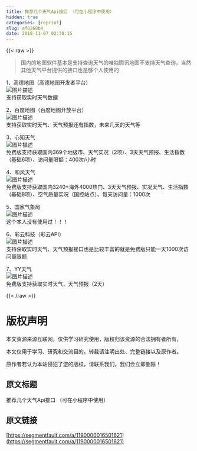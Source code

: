 ```yaml
---
title: 推荐几个天气Api接口 （可在小程序中使用）
hidden: true
categories: [reprint]
slug: af0268b4
date: 2018-11-07 02:30:15
---
```


{{< raw >}}
<blockquote>&#x56FD;&#x5185;&#x7684;&#x5730;&#x56FE;&#x8F6F;&#x4EF6;&#x57FA;&#x672C;&#x662F;&#x652F;&#x6301;&#x67E5;&#x8BE2;&#x5929;&#x6C14;&#x7684;&#x552F;&#x72EC;&#x817E;&#x8BAF;&#x5730;&#x56FE;&#x4E0D;&#x652F;&#x6301;&#x5929;&#x6C14;&#x67E5;&#x8BE2;&#xFF0C;&#x5F53;&#x7136;&#x5176;&#x4ED6;&#x5929;&#x6C14;&#x5E73;&#x53F0;&#x63D0;&#x4F9B;&#x7684;&#x63A5;&#x53E3;&#x4E5F;&#x662F;&#x591F;&#x4E2A;&#x4EBA;&#x4F7F;&#x7528;&#x7684;</blockquote><p>1&#x3001;&#x9AD8;&#x5FB7;&#x5730;&#x56FE;&#xFF08;&#x9AD8;&#x5FB7;&#x5730;&#x56FE;&#x5F00;&#x53D1;&#x8005;&#x5E73;&#x53F0;&#xFF09;<br><span class="img-wrap"><img data-src="/img/bVbhoY7?w=1920&amp;h=945" src="https://static.alili.tech/img/bVbhoY7?w=1920&amp;h=945" alt="&#x56FE;&#x7247;&#x63CF;&#x8FF0;" title="&#x56FE;&#x7247;&#x63CF;&#x8FF0;" style="cursor:pointer;display:inline"></span><br>&#x652F;&#x6301;&#x83B7;&#x53D6;&#x5B9E;&#x65F6;&#x5929;&#x6C14;&#x6570;&#x636E;</p><p>2&#x3001;&#x767E;&#x5EA6;&#x5730;&#x56FE;&#xFF08;&#x767E;&#x5EA6;&#x5730;&#x56FE;&#x5F00;&#x653E;&#x5E73;&#x53F0;&#xFF09;<br><span class="img-wrap"><img data-src="/img/bVbhoZb?w=1920&amp;h=945" src="https://static.alili.tech/img/bVbhoZb?w=1920&amp;h=945" alt="&#x56FE;&#x7247;&#x63CF;&#x8FF0;" title="&#x56FE;&#x7247;&#x63CF;&#x8FF0;" style="cursor:pointer;display:inline"></span><br>&#x652F;&#x6301;&#x83B7;&#x53D6;&#x5B9E;&#x65F6;&#x5929;&#x6C14;&#x3001;&#x5929;&#x6C14;&#x9884;&#x62A5;&#x8FD8;&#x6709;&#x6307;&#x6570;&#xFF0C;&#x672A;&#x6765;&#x51E0;&#x5929;&#x7684;&#x5929;&#x6C14;&#x7B49;</p><p>3&#x3001;&#x5FC3;&#x77E5;&#x5929;&#x6C14;<br><span class="img-wrap"><img data-src="/img/bVbhoZc?w=1920&amp;h=945" src="https://static.alili.tech/img/bVbhoZc?w=1920&amp;h=945" alt="&#x56FE;&#x7247;&#x63CF;&#x8FF0;" title="&#x56FE;&#x7247;&#x63CF;&#x8FF0;" style="cursor:pointer;display:inline"></span><br>&#x514D;&#x8D39;&#x7248;&#x652F;&#x6301;&#x83B7;&#x53D6;&#x56FD;&#x5185;369&#x4E2A;&#x5730;&#x7EA7;&#x5E02;&#x3001;&#x5929;&#x6C14;&#x5B9E;&#x51B5;&#xFF08;2&#x9879;&#xFF09;&#x3001;3&#x5929;&#x5929;&#x6C14;&#x9884;&#x62A5;&#x3001;&#x751F;&#x6D3B;&#x6307;&#x6570;&#xFF08;&#x57FA;&#x7840;6&#x9879;&#xFF09;&#x3001;&#x8BBF;&#x95EE;&#x91CF;&#x9650;&#x989D;&#xFF1A;400&#x6B21;/&#x5C0F;&#x65F6;</p><p>4&#x3001;&#x548C;&#x98CE;&#x5929;&#x6C14;<br><span class="img-wrap"><img data-src="/img/bVbhoZd?w=1920&amp;h=945" src="https://static.alili.tech/img/bVbhoZd?w=1920&amp;h=945" alt="&#x56FE;&#x7247;&#x63CF;&#x8FF0;" title="&#x56FE;&#x7247;&#x63CF;&#x8FF0;" style="cursor:pointer;display:inline"></span><br>&#x514D;&#x8D39;&#x7248;&#x652F;&#x6301;&#x83B7;&#x53D6;&#x56FD;&#x5185;3240+&#x6D77;&#x5916;4000&#x70ED;&#x95E8;&#x3001;3&#x5929;&#x5929;&#x6C14;&#x9884;&#x62A5;&#x3001;&#x5B9E;&#x51B5;&#x5929;&#x6C14;&#x3001;&#x751F;&#x6D3B;&#x6307;&#x6570;&#xFF08;&#x57FA;&#x7840;8&#x9879;&#xFF09;&#x3001;&#x7A7A;&#x6C14;&#x8D28;&#x91CF;&#x5B9E;&#x51B5;&#xFF08;&#x56FD;&#x63A7;&#x7AD9;&#x70B9;&#xFF09;&#x3001;&#x6BCF;&#x5929;&#x8BBF;&#x95EE;&#x91CF;&#xFF1A;1000&#x6B21;</p><p>5&#x3001;&#x56FD;&#x5BB6;&#x6C14;&#x8C61;&#x5C40;<br><span class="img-wrap"><img data-src="/img/bVbhoZh?w=1920&amp;h=945" src="https://static.alili.tech/img/bVbhoZh?w=1920&amp;h=945" alt="&#x56FE;&#x7247;&#x63CF;&#x8FF0;" title="&#x56FE;&#x7247;&#x63CF;&#x8FF0;" style="cursor:pointer;display:inline"></span><br>&#x8FD9;&#x4E2A;&#x672C;&#x4EBA;&#x6CA1;&#x6709;&#x4F7F;&#x7528;&#x8FC7;&#xFF01;&#xFF01;&#xFF01;</p><p>6&#x3001;&#x5F69;&#x4E91;&#x79D1;&#x6280;&#xFF08;&#x5F69;&#x4E91;API&#xFF09;<br><span class="img-wrap"><img data-src="/img/bVbhoZi?w=1920&amp;h=945" src="https://static.alili.tech/img/bVbhoZi?w=1920&amp;h=945" alt="&#x56FE;&#x7247;&#x63CF;&#x8FF0;" title="&#x56FE;&#x7247;&#x63CF;&#x8FF0;" style="cursor:pointer;display:inline"></span><br>&#x652F;&#x6301;&#x83B7;&#x53D6;&#x5B9E;&#x65F6;&#x5929;&#x6C14;&#x3001;&#x5929;&#x6C14;&#x9884;&#x62A5;&#x63A5;&#x53E3;&#x4E5F;&#x662F;&#x6BD4;&#x8F83;&#x4E30;&#x5BCC;&#x7684;&#x5C31;&#x662F;&#x514D;&#x8D39;&#x7248;&#x53EA;&#x80FD;&#x4E00;&#x5929;1000&#x6B21;&#x8BBF;&#x95EE;&#x91CF;&#x9650;&#x989D;</p><p>7&#x3001;YY&#x5929;&#x6C14;<br><span class="img-wrap"><img data-src="/img/bVbhoZj?w=1920&amp;h=945" src="https://static.alili.tech/img/bVbhoZj?w=1920&amp;h=945" alt="&#x56FE;&#x7247;&#x63CF;&#x8FF0;" title="&#x56FE;&#x7247;&#x63CF;&#x8FF0;" style="cursor:pointer;display:inline"></span><br>&#x514D;&#x8D39;&#x7248;&#x652F;&#x6301;&#x83B7;&#x53D6;&#x5B9E;&#x65F6;&#x5929;&#x6C14;&#x3001;&#x5929;&#x6C14;&#x9884;&#x62A5;&#xFF08;2&#x5929;&#xFF09;</p>
{{< /raw >}}

# 版权声明
本文资源来源互联网，仅供学习研究使用，版权归该资源的合法拥有者所有，

本文仅用于学习、研究和交流目的。转载请注明出处、完整链接以及原作者。 

原作者若认为本站侵犯了您的版权，请联系我们，我们会立即删除！

## 原文标题
推荐几个天气Api接口 （可在小程序中使用）

## 原文链接
[https://segmentfault.com/a/1190000016501621](https://segmentfault.com/a/1190000016501621)

